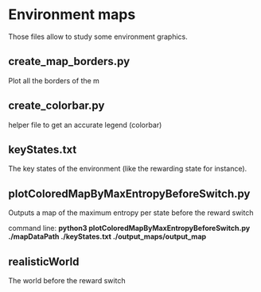 # Environment maps 

Those files allow to study some environment graphics.

## create_map_borders.py
Plot all the borders of the m

## create_colorbar.py
helper file to get an accurate legend (colorbar)

## keyStates.txt
The key states of the environment (like the rewarding state for instance).


## plotColoredMapByMaxEntropyBeforeSwitch.py
Outputs a map of the maximum entropy per state before the reward switch

command line: **python3  plotColoredMapByMaxEntropyBeforeSwitch.py ./mapDataPath ./keyStates.txt ./output_maps/output_map**

## realisticWorld
The world before the reward switch


